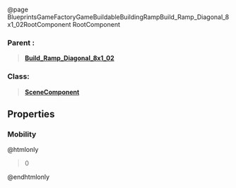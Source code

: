 @page BlueprintsGameFactoryGameBuildableBuildingRampBuild_Ramp_Diagonal_8x1_02RootComponent RootComponent
### Parent :
<b><a href="_blueprints_game_factory_game_buildable_building_ramp_build__ramp__diagonal_8x1_02.html"><blockquote>Build_Ramp_Diagonal_8x1_02</blockquote></a></b>
### Class:
<b><a href="_class_script_scene_component.html"><blockquote>SceneComponent</blockquote></a></b>
## Properties
### Mobility
@htmlonly
<blockquote>0</blockquote>
@endhtmlonly

